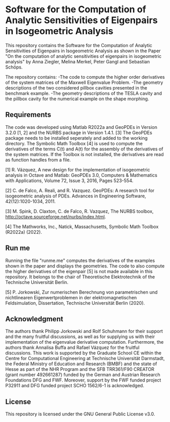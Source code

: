 # Software for the Computation of Analytic Sensitivities of Eigenpairs in Isogeometric Analysis

This repository contains the Software for the Computation of Analytic Sensitivities of Eigenpairs in Isogeometric Analysis as shown in the Paper "On the computation of analytic sensitivities of eigenpairs in isogeometric analysis" by Anna Ziegler, Melina Merkel, Peter Gangl and Sebastian Schöps.

The repository contains: 
-The code to compute the higher order derivatives of the system matrices of the Maxwell Eigenvalue Problem. 
-The geometry descriptions of the two considered pillbox cavities presented in the benchmark example. 
-The geometry descriptions of the TESLA cavity and the pillbox cavity for the numerical example on the shape morphing.

## Requirements
The code was developed using Matlab R2022a and GeoPDEs in Version 3.2.0 [1, 2] and the NURBS package in Version 1.4.1. [3]
The GeoPDEs package needs to be installed seperately and added to the working directory.
The Symbolic Math Toolbox [4] is used to compute the derivatives of the terms C(t) and A(t) for the assembly of the derivatives of the system matrices. If the Toolbox is not installed, the derivatives are read as function handles from a file. 

[1] R. Vázquez, A new design for the implementation of isogeometric analysis in Octave and Matlab: GeoPDEs 3.0, Computers & Mathematics with Applications, Volume 72, Issue 3, 2016, Pages 523-554.

[2] C. de Falco, A. Reali, and R. Vazquez. GeoPDEs: A research tool for isogeometric analysis of PDEs. Advances in Engineering Software, 42(12):1020-1034, 2011.

[3] M. Spink, D. Claxton, C. de Falco, R. Vazquez, The NURBS toolbox, http://octave.sourceforge.net/nurbs/index.html.

[4] The Mathworks, Inc., Natick, Massachusetts, Symbolic Math Toolbox (R2022a) (2022).

## Run me
Running the file "runme.me" computes the derivatives of the examples shown in the paper and displays the geometries.
The code to also compute the higher derivatives of the eigenpair [5] is not made available in this repository. It belongs to the chair of Theoretische Elektrotechnik of the Technische Universität Berlin.

[5] P. Jorkowski, Zur numerischen Berechnung von parametrischen und nichtlinearen Eigenwertproblemen in der elektromagnetischen Feldsimulation, Dissertation, Technische Universität Berlin (2020).

## Acknowledgment
The authors thank Philipp Jorkowski and Rolf Schuhmann for their support and the many fruitful discussions, as well as for supplying us with their implementation of the eigenvalue derivative computation. Furthermore, the authors thank Annalisa Buffa and Rafael Vázquez for the fruitful discussions.
This work is supported by the Graduate School CE within the Centre for Computational Engineering at Technische Universität Darmstadt, the Federal Ministry of Education and Research (BMBF) and the state of Hesse as part of the NHR Program and the SFB TRR361/F90 CREATOR (grant number 492661287) funded by the German and Austrian Research Foundations DFG and FWF. Moreover, support by the FWF funded project P32911 and DFG funded project SCHO 1562/6-1 is acknowledged.

## License
This repository is licensed under the GNU General Public License v3.0.


